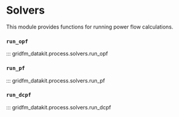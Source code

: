 # Solvers

This module provides functions for running power flow calculations.

### `run_opf`

::: gridfm_datakit.process.solvers.run_opf

### `run_pf`

::: gridfm_datakit.process.solvers.run_pf

### `run_dcpf`

::: gridfm_datakit.process.solvers.run_dcpf
